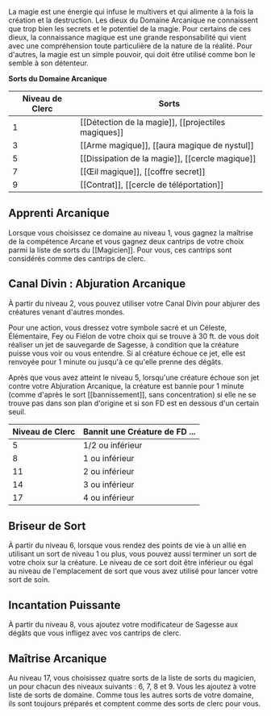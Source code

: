 La magie est une énergie qui infuse le multivers et qui alimente à la fois la création et la destruction. Les dieux du Domaine Arcanique ne connaissent que trop bien les secrets et le potentiel de la magie. Pour certains de ces dieux, la connaissance magique est une grande responsabilité qui vient avec une compréhension toute particulière de la nature de la réalité. Pour d'autres, la magie est un simple pouvoir, qui doit être utilisé comme bon le semble à son détenteur.

**Sorts du Domaine Arcanique**

| Niveau de Clerc | Sorts                                               |
| --------------- | --------------------------------------------------- |
| 1               | [[Détection de la magie]], [[projectiles magiques]] |
| 3               | [[Arme magique]], [[aura magique de nystul]]        |
| 5               | [[Dissipation de la magie]], [[cercle magique]]     |
| 7               | [[Œil magique]], [[coffre secret]]                  |
| 9               | [[Contrat]], [[cercle de téléportation]]            |
## Apprenti Arcanique

Lorsque vous choisissez ce domaine au niveau 1, vous gagnez la maîtrise de la compétence Arcane et vous gagnez deux cantrips de votre choix parmi la liste de sorts du [[Magicien]]. Pour vous, ces cantrips sont considérés comme des cantrips de clerc.

## Canal Divin : Abjuration Arcanique

À partir du niveau 2, vous pouvez utiliser votre Canal Divin pour abjurer des créatures venant d'autres mondes.

Pour une action, vous dressez votre symbole sacré et un Céleste, Élémentaire, Fey ou Fiélon de votre choix qui se trouve à 30 ft. de vous doit réaliser un jet de sauvegarde de Sagesse, à condition que la créature puisse vous voir ou vous entendre. Si al créature échoue ce jet, elle est renvoyée pour 1 minute ou jusqu'à ce qu'elle prenne des dégâts.

Après que vous avez atteint le niveau 5, lorsqu'une créature échoue son jet contre votre Abjuration Arcanique, la créature est bannie pour 1 minute (comme d'après le sort [[bannissement]], sans concentration) si elle ne se trouve pas dans son plan d'origine et si son FD est en dessous d'un certain seuil.

| Niveau de Clerc | Bannit une Créature de FD ... |
| --------------- | ----------------------------- |
| 5               | 1/2 ou inférieur              |
| 8               | 1 ou inférieur                |
| 11              | 2 ou inférieur                |
| 14              | 3 ou inférieur                |
| 17              | 4 ou inférieur                |

## Briseur de Sort

À partir du niveau 6, lorsque vous rendez des points de vie à un allié en utilisant un sort de niveau 1 ou plus, vous pouvez aussi terminer un sort de votre choix sur la créature. Le niveau de ce sort doit être inférieur ou égal au niveau de l'emplacement de sort que vous avez utilisé pour lancer votre sort de soin.

## Incantation Puissante

À partir du niveau 8, vous ajoutez votre modificateur de Sagesse aux dégâts que vous infligez avec vos cantrips de clerc.

## Maîtrise Arcanique

Au niveau 17, vous choisissez quatre sorts de la liste de sorts du magicien, un pour chacun des niveaux suivants : 6, 7, 8 et 9. Vous les ajoutez à votre liste de sorts de domaine. Comme tous les autres sorts de votre domaine, ils sont toujours préparés et comptent comme des sorts de clerc pour vous.